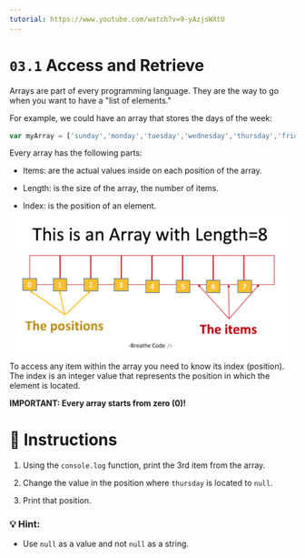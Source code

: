 ```yaml
---
tutorial: https://www.youtube.com/watch?v=9-yAzjsWXtU
---
```


# `03.1` Access and Retrieve

Arrays are part of every programming language. They are the way to go when you want to have a "list of elements."

For example, we could have an array that stores the days of the week:

```js
var myArray = ['sunday','monday','tuesday','wednesday','thursday','friday','saturday'];
```
Every array has the following parts:

- Items: are the actual values inside on each position of the array.

- Length: is the size of the array, the number of items.

- Index: is the position of an element.

![How arrays work](../../.learn/assets/DbmSOHT.png?raw=true)

To access any item within the array you need to know its index (position). The index is an integer value that represents the position in which the element is located. 

**IMPORTANT: Every array starts from zero (0)!**

# 📝 Instructions

1. Using the `console.log` function, print the 3rd item from the array.

2. Change the value in the position where `thursday` is located to `null`.

3. Print that position.

### :bulb: Hint:

 + Use `null` as a value and not `null` as a string.

